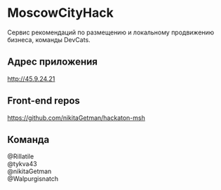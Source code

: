 # MoscowCityHack
Сервис рекомендаций по размещению и локальному продвижению бизнеса, команды DevCats.


## Адрес приложения 
http://45.9.24.21

## Front-end repos
https://github.com/nikitaGetman/hackaton-msh

## Команда
@Rillatile  
@tykva43  
@nikitaGetman  
@Walpurgisnatch
